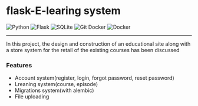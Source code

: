 # flask-E-learing system



![Python](https://img.shields.io/badge/python-3670A0?style=for-the-badge&logo=python&logoColor=ffdd54)
![Flask](https://img.shields.io/badge/flask-%23000.svg?style=for-the-badge&logo=flask&logoColor=white)
![SQLite](https://img.shields.io/badge/sqlite-%2307405e.svg?style=for-the-badge&logo=sqlite&logoColor=white)
![Git](https://img.shields.io/badge/git-%23F05033.svg?style=for-the-badge&logo=git&logoColor=white)
Docker	![Docker](https://img.shields.io/badge/docker-%230db7ed.svg?style=for-the-badge&logo=docker&logoColor=white)
<hr/>
<p>In this project, the design and construction of an educational site along with a store system for the retail of the existing courses has been discussed</p>



### Features
<ul>
  <li>Account system(register, login, forgot password, reset password)</li>
  <li>Lreaning system(course, episode)</li>
  <li>Migrations system(with alembic)</li>
  <li>File uploading</li>
</ul>
